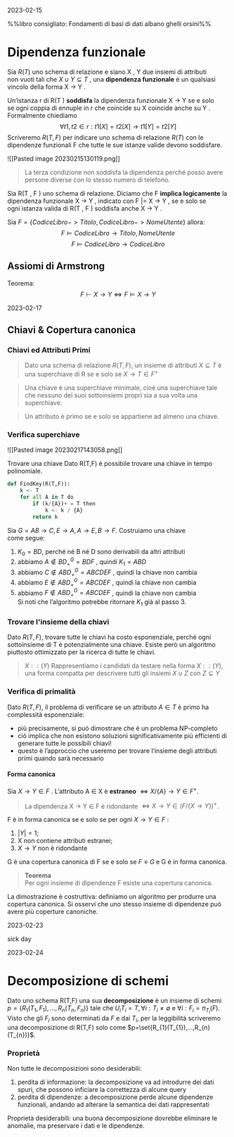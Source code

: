 2023-02-15

%%libro consigliato: Fondamenti di basi di dati albano ghelli orsini%%

# Dipendenza funzionale 

Sia $R(T)$ uno schema di relazione e siano X , Y due insiemi di attributi  
non vuoti tali che $X \cup Y \subseteq T$ , una **dipendenza funzionale** è un qualsiasi  
vincolo della forma X → Y .

Un’istanza r di R(T ) **soddisfa** la dipendenza funzionale X → Y se e solo  
se ogni coppia di ennuple in r che coincide su X coincide anche su Y .  
Formalmente chiediamo $$\forall t1, t2 \in r : t1[X ] = t2[X ] \rightarrow t1[Y ] = t2[Y ]$$
Scriveremo $R(T,F)$ per indicare uno schema di relazione $R(T)$ con le dipendenze funzionali F che tutte le sue istanze valide devono soddisfare. 

![[Pasted image 20230215130119.png]]

> La terza condizione non soddisfa la dipendenza perché posso avere persone diverse con lo stesso numero di telefono. 


Sia R(T , F ) uno schema di relazione. Diciamo che F **implica logicamente** 
la dipendenza funzionale X → Y , indicato con F |= X → Y , se e solo se  
ogni istanza valida di R(T , F ) soddisfa anche X → Y .

Sia $F = \{  CodiceLibro -> Titolo, CodiceLibro -> NomeUtente \}$ allora: 
$$F \models CodiceLibro \rightarrow Titolo,NomeUtente$$
$$F \models CodiceLibro \rightarrow CodiceLibro$$

## Assiomi di Armstrong 

Teorema:
$$F \vdash X \rightarrow Y \iff F \models X \rightarrow Y$$



2023-02-17

## Chiavi & Copertura canonica


### Chiavi ed Attributi Primi  
  
> Dato una schema di relazione $R(T , F )$, un insieme di attributi $X \subseteq T$ è una superchiave di R se e solo se $X \rightarrow T \in F^{+}$

> Una chiave è una superchiave minimale, cioè una superchiave tale che nessuno dei suoi sottoinsiemi propri sia a sua volta una superchiave.  
  
> Un attributo è primo se e solo se appartiene ad almeno una chiave.


### Verifica superchiave

![[Pasted image 20230217143058.png]]

Trovare una chiave
Dato R(T,F) è possibile trovare una chiave in tempo polinomiale. 
```python
def FindKey(R(T,F)):
	k <- T
	for all A in T do
		if (k/{A})+ = T then
			k <- k / {A}
		return k
```

Sia $G = {AB → C , E → A, A → E , B → F }$. Costruiamo una chiave  
come segue:  
1. $K_0 = BD$, perché né B né D sono derivabili da altri attributi  
2. abbiamo $A \notin BD_{+}^{G} = BDF$ , quindi $K_1 = ABD$  
3. abbiamo $C \notin ABD_{+}^{G} = ABCDEF$ , quindi la chiave non cambia  
4. abbiamo $E \notin ABD_{+}^{G} = ABCDEF$ , quindi la chiave non cambia  
5. abbiamo $F \notin ABD_{+}^{G} = ABCDEF$ , quindi la chiave non cambia  
Si noti che l’algoritmo potrebbe ritornare $K_1$ già al passo 3.

### Trovare l'insieme della chiavi

Dato $R(T , F )$, trovare tutte le chiavi ha costo esponenziale, perché ogni  
sottoinsieme di T è potenzialmente una chiave. Esiste però un algoritmo  
piuttosto ottimizzato per la ricerca di tutte le chiavi.

> $X :: (Y)$
> Rappresentiamo i candidati da testare nella forma $X :: (Y )$, una forma compatta per descrivere tutti gli insiemi $X \cup Z$ con $Z \subseteq Y$


### Verifica di primalità 

Dato $R(T , F )$, il problema di verificare se un attributo $A \in T$ è primo ha  
complessità esponenziale:  
- più precisamente, si può dimostrare che è un problema NP-completo  
- ciò implica che non esistono soluzioni significativamente più efficienti di generare tutte le possibili chiavi!  
- questo è l’approccio che useremo per trovare l’insieme degli attributi primi quando sarà necessario

#### Forma canonica

Sia $X \rightarrow Y \in F$ . L’attributo A ∈ X è **estraneo**  $\iff X / \{A\} \rightarrow Y \in F^{+}$.  
  
> La dipendenza X → Y ∈ F è ridondante $\iff X → Y \in (F / \{X → Y \})^{+}$.  
  
F è in forma canonica se e solo se per ogni $X \rightarrow Y \in F$ :  
1. $|Y | = 1$;  
2. X non contiene attributi estranei;  
3. $X → Y$ non è ridondante

G è una copertura canonica di F se e solo se $F \equiv G$ e G è in forma canonica.  

> **Teorema**  
> Per ogni insieme di dipendenze F esiste una copertura canonica.  

La dimostrazione è costruttiva: definiamo un algoritmo per produrre una  
copertura canonica. Si osservi che uno stesso insieme di dipendenze può  
avere più coperture canoniche.

2023-02-23

sick day 

2023-02-24

# Decomposizione di schemi

Dato uno schema R(T,F) una sua **decomposizione** è un insieme di schemi $p = \{ R_{1} (T_{1}, F_{1}), ... , R_{n}(T_{n}, F_{n}) \}$ tale che $U_{i} T_{i} = T, \forall i: T_{i} \neq \emptyset$ e $\forall i:F_{i} = \pi_{T_{i}} (F)$.
Visto che gli $F_{i}$ sono determinati da $F$ e dai $T_{i}$, per la leggibilità scriveremo una decomposizione di R(T,F) solo come $p=\set{R_{1}(T_{1}),...,R_{n}(T_{n})}$. 

### Proprietà

Non tutte le decomposizioni sono desiderabili: 

1. perdita di informazione: la decomposizione va ad introdurre dei dati spuri, che possono inficiare la correttezza di alcune query
2. perdita di dipendenze: a decomposizione perde alcune dipendenze funzionali, andando ad alterare la semantica dei dati rappresentati

Proprietà desiderabili: una buona decomposizione dovrebbe eliminare le  
anomalie, ma preservare i dati e le dipendenze. 
